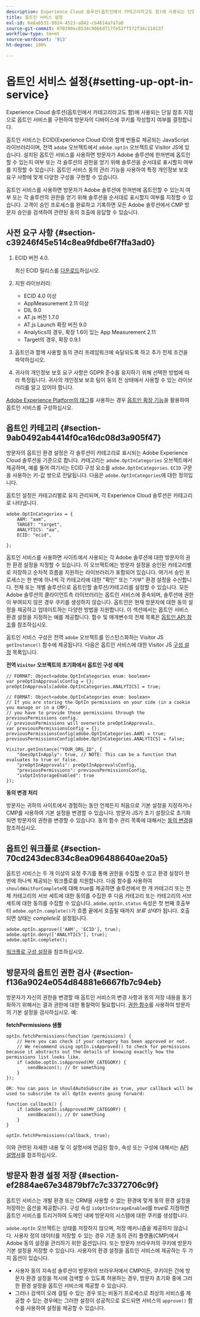 ```yaml
---
description: Experience Cloud 솔루션(옵트인에서 카테고리라고도 함)에 사용되는 단일 참조 지점으로 옵트인 서비스를 구현하여 방문자의 디바이스에 쿠키를 작성할지 여부를 결정합니다.
title: 옵트인 서비스 설정
exl-id: 6e8a6531-9924-4523-a842-cb4614a7a7a0
source-git-commit: 070390ec0534c9066d717fe52ff572f34c110137
workflow-type: tm+mt
source-wordcount: '913'
ht-degree: 100%

---
```


# 옵트인 서비스 설정{#setting-up-opt-in-service}

Experience Cloud 솔루션(옵트인에서 카테고리라고도 함)에 사용되는 단일 참조 지점으로 옵트인 서비스를 구현하여 방문자의 디바이스에 쿠키를 작성할지 여부를 결정합니다.

옵트인 서비스는 ECID(Experience Cloud ID)와 함께 번들로 제공되는 JavaScript 라이브러리이며, 전역 `adobe` 오브젝트에서 `adobe.optIn` 오브젝트로 Visitor JS에 있습니다. 설치된 옵트인 서비스를 사용하면 방문자가 Adobe 솔루션에 한꺼번에 옵트인할 수 있는지 여부 또는 각 솔루션의 권한을 얻기 위해 솔루션을 순서대로 표시할지 여부를 지정할 수 있습니다. 옵트인 서비스 동의 관리 기능을 사용하여 특정 개인정보 보호 요구 사항에 맞게 다양한 구성을 구현할 수 있습니다.

옵트인 서비스를 사용하면 방문자가 Adobe 솔루션에 한꺼번에 옵트인할 수 있는지 여부 또는 각 솔루션의 권한을 얻기 위해 솔루션을 순서대로 표시할지 여부를 지정할 수 있습니다. 고객이 승인 프로세스를 완료하고 기록하면 모든 Adobe 솔루션에서 CMP 방문자 승인을 검색하여 관련된 동의 호출에 응답할 수 있습니다.

## 사전 요구 사항 {#section-c39246f45e514c8ea9fdbe6f7ffa3ad0}

1. ECID 버전 4.0.

   최신 ECID 릴리스를 [다운로드](https://github.com/Adobe-Marketing-Cloud/id-service/releases)하십시오.

1. 지원 라이브러리:

   * ECID 4.0 이상
   * AppMeasurement 2.11 이상
   * DIL 9.0
   * AT.js 버전 1.7.0
   * AT.js Launch 확장 버전 9.0
   * Analytics의 경우, 확장 1.6이 있는 App Measurement 2.11
   * Target의 경우, 확장 0.9.1

1. 옵트인과 함께 사용할 동의 관리 프레임워크에 숙달되도록 하고 추가 전제 조건을 파악하십시오.

   <!--
   For IAB, see here for additional pre-reqs.
   -->

1. 귀사의 개인정보 보호 요구 사항은 GDPR 준수를 유지하기 위해 선택한 방법에 따라 특정됩니다. 귀사의 개인정보 보호 팀이 동의 전 상태에서 사용할 수 있는 라이브러리를 알고 있어야 합니다.

[Adobe Experience Platform의 태그](https://experienceleague.adobe.com/docs/experience-platform/tags/home.html?lang=ko)를 사용하는 경우 [옵트인 확장 기능](../../implementation-guides/opt-in-service/launch.md)을 활용하여 옵트인 서비스를 구성하십시오.

## 옵트인 카테고리 {#section-9ab0492ab4414f0ca16dc08d3a905f47}

방문자의 옵트인 환경 설정은 각 솔루션이 카테고리로 표시되는 Adobe Experience Cloud 솔루션을 기준으로 합니다. 카테고리는 `adobe.OptInCategories` 오브젝트에서 제공하며, 예를 들어 여기서는 ECID 구성 요소를 `adobe.OptInCategories`. `ECID` 구문을 사용하는 키-값 쌍으로 전달됩니다. 다음은 `adobe.OptInCategories`에 대한 정의입니다.

옵트인 설정은 카테고리별로 유지 관리되며, 각 Experience Cloud 솔루션은 카테고리로 나타냅니다.

```
adobe.OptInCategories = { 
    AAM: "aam", 
    TARGET: "target",  
    ANALYTICS: "aa", 
    ECID: "ecid", 
     
};
```

옵트인 서비스를 사용하면 사이트에서 사용되는 각 Adobe 솔루션에 대한 방문자의 권한 환경 설정을 지정할 수 있습니다. 이 오브젝트에는 방문자 설정을 승인된 카테고리별로 저장하고 순차적 흐름을 지원하는 라이브러리가 포함되어 있습니다. 여기서 승인 프로세스는 한 번에 하나씩 각 카테고리에 대한 &quot;확인&quot; 또는 &quot;거부&quot; 환경 설정을 수신합니다. 전체 또는 개별 솔루션으로 옵트인할 솔루션/카테고리를 설정할 수 있습니다.
모든 Adobe 솔루션의 클라이언트측 라이브러리는 옵트인 서비스에 종속되며, 솔루션에 권한이 부여되지 않은 경우 쿠키를 생성하지 않습니다. 옵트인은 현재 방문자에 대한 동의 설정을 제공하고 업데이트하는 다양한 방법을 지원합니다. 이 섹션에서는 옵트인 서비스 환경 설정을 지정하는 예를 제공합니다. 함수 및 매개변수의 전체 목록은 [옵트인 API 참조](../../implementation-guides/opt-in-service/api.md#reference-4f30152333dd4990ab10c1b8b82fc867)를 참조하십시오.

옵트인 서비스 구성은 전역 `adobe` 오브젝트를 인스턴스화하는 Visitor JS `getInstance()` 함수에 제공됩니다. 다음은 옵트인 서비스에 대한 Visitor JS [구성 설정](../../implementation-guides/opt-in-service/api.md#section-d66018342baf401389f248bb381becbf) 목록입니다.

**전역 `Visitor` 오브젝트의 초기화에서 옵트인 구성 예제**

```
// FORMAT: Object<adobe.OptInCategories enum: boolean> 
var preOptInApprovalsConfig = {}; 
preOptInApprovals[adobe.OptInCategories.ANALYTICS] = true; 
  
// FORMAT: Object<adobe.OptInCategories enum: boolean> 
// If you are storing the OptIn permissions on your side (in a cookie you manage or in a CMP), 
// you have to provide those permissions through the previousPermissions config. 
// previousPermissions will overwrite preOptInApprovals. 
var previousPermissionsConfig = {}; 
previousPermissionsConfig[adobe.OptInCategories.AAM] = true; 
previousPermissionsConfig[adobe.OptInCategories.ANALYTICS] = false; 
  
Visitor.getInstance("YOUR_ORG_ID", { 
    "doesOptInApply": true, // NOTE: This can be a function that evaluates to true or false. 
    "preOptInApprovals": preOptInApprovalsConfig, 
    "previousPermissions": previousPermissionsConfig, 
    "isOptInStorageEnabled": true 
});
```

**동의 변경 처리**

방문자는 귀하의 사이트에서 경험하는 동안 언제든지 처음으로 기본 설정을 지정하거나 CMP를 사용하여 기본 설정을 변경할 수 있습니다. 방문자 JS가 초기 설정으로 초기화되면 방문자의 권한을 변경할 수 있습니다. 동의 함수 관리 목록에 대해서는 [동의 변경](../../implementation-guides/opt-in-service/api.md#section-c3d85403ff0d4394bd775c39f3d001fc)을 참조하십시오.

<!--
<p> *** <b>sample code block </b>*** </p>
-->

## 옵트인 워크플로 {#section-70cd243dec834c8ea096488640ae20a5}

옵트인 서비스는 두 개 이상의 요청 주기를 통해 권한을 수집할 수 있고 환경 설정이 한 번에 하나씩 제공되는 워크플로를 지원합니다. 다음 함수를 사용하여 `shouldWaitForComplete`에 대해 *true*&#x200B;를 제공하면 솔루션에서 한 개 카테고리 또는 전체 카테고리의 서브 세트에 대한 동의를 수집한 후 다음 카테고리 또는 카테고리의 서브 세트에 대한 동의를 수집할 수 있습니다. `adobe.optIn.status` 속성은 첫 번째 호출부터 `adobe.optIn.complete()`가 흐름 끝에서 호출될 때까지 *보류 상태*&#x200B;가 됩니다. 호출되면 상태는 *complete*&#x200B;로 설정됩니다.

```
adobe.optIn.approve(['AAM', 'ECID'], true); 
adobe.optIn.deny(['ANALYTICS'], true); 
adobe.optIn.complete();
```

[워크플로 구성 설정](../../implementation-guides/opt-in-service/api.md#section-2c5adfa5459c4e72b96d2693123a53c2)을 참조하십시오.

## 방문자의 옵트인 권한 검사 {#section-f136a9024e054d84881e6667fb7c94eb}

방문자가 자신의 권한을 변경할 때 옵트인 서비스의 변경 사항과 동의 저장 내용을 동기화하기 위해서는 결과 권한에 대한 통찰력이 필요합니다. [권한 함수](../../implementation-guides/opt-in-service/api.md#section-7fe57279b5b44b4f8fe47e336df60155)를 사용하여 방문자의 기본 설정을 검사하십시오. 예:

**fetchPermissions 샘플**

```
optIn.fetchPermissions(function (permissions) { 
    // Here you can check if your category has been approved or not. 
    // We recommend using optIn.isApproved() to check for permissions because it abstracts out the details of knowing exactly how the permissions list looks like. 
    if (adobe.optIn.isApproved(MY_CATEGORY) { 
        sendBeacon(); // Or something 
    } 
});

OR: You can pass in shouldAutoSubscribe as true, your callback will be used to subscribe to all OptIn events going forward:

function callback() { 
    if (adobe.optIn.isApproved(MY_CATEGORY) { 
        sendBeacon(); // Or something 
    } 
}

optIn.fetchPermissions(callback, true);
```

이와 관련된 자세한 내용 및 이 설명서에 언급된 함수, 속성 또는 구성에 대해서는 [API 설명서](../../implementation-guides/opt-in-service/api.md#reference-4f30152333dd4990ab10c1b8b82fc867)를 참조하십시오.

## 방문자 환경 설정 저장 {#section-ef2884ae67e34879bf7c7c3372706c9f}

옵트인 서비스는 개발 환경 또는 CRM을 사용할 수 없는 환경에 맞게 동의 환경 설정을 저장하는 옵션을 제공합니다. 구성 속성 `isOptInStorageEnabled`를 *true*&#x200B;로 지정하면 옵트인 서비스를 트리거하여 도메인 내에 방문자의 시스템에 대한 쿠키를 생성합니다.

`adobe.optIn` 오브젝트는 상태를 저장하지 않으며, 저장 메커니즘을 제공하지 않습니다. 사용자 정의 데이터를 저장할 수 있는 경우 기존 동의 관리 플랫폼(CMP)에서 Adobe 동의 설정을 관리하기 위한 옵션입니다. 또는 방문자 브라우저의 쿠키에 방문자 기본 설정을 저장할 수 있습니다. 사용자의 환경 설정을 옵트인 서비스에 제공하는 두 가지 옵션이 있습니다.

* 사용자 동의 지속성 솔루션이 방문자의 브라우저에서 CMP이든, 쿠키이든 간에 방문자 환경 설정을 적시에 검색할 수 있도록 허용하는 경우, 방문자 초기화 중에 그러한 환경 설정을 옵트인 서비스에 제공할 수 있습니다.
* 그러나 검색이 오래 걸릴 수 있는 경우 또는 비동기 프로세스로 최상의 서비스를 제공할 수 있는 경우에는 그러한 설정이 성공적으로 로드되면 서비스의 `approve()` 함수를 사용하여 설정을 제공할 수 있습니다.
